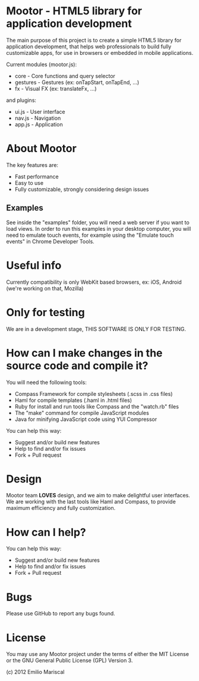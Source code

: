 
# Mootor - HTML5 library for application development

The main purpose of this project is to create a simple HTML5 library for application development, that helps web professionals to build fully customizable apps, for use in browsers or embedded in mobile applications.

Current modules (mootor.js):

* core - Core functions and query selector
* gestures - Gestures (ex: onTapStart, onTapEnd, ...)
* fx - Visual FX (ex: translateFx, ...)

and plugins:

* ui.js - User interface
* nav.js - Navigation
* app.js - Application

# About Mootor

The key features are:

* Fast performance
* Easy to use
* Fully customizable, strongly considering design issues

## Examples

See inside the "examples" folder, you will need a web server if you want to load views. In order to run this examples in your desktop computer, you will need to emulate touch events, for example using the "Emulate touch events" in Chrome Developer Tools.

# Useful info

Currently compatibility is only WebKit based browsers, ex: iOS, Android (we're working on that, Mozilla)

# Only for testing

We are in a development stage, THIS SOFTWARE IS ONLY FOR TESTING.


# How can I make changes in the source code and compile it?

You will need the following tools:

* Compass Framework for compile stylesheets (.scss in .css files)
* Haml for compile templates (.haml in .html files)
* Ruby for install and run tools like Compass and the "watch.rb" files
* The "make" command for compile JavaScript modules
* Java for minifying JavaScript code using YUI Compressor 

You can help this way:

* Suggest and/or build new features
* Help to find and/or fix issues
* Fork + Pull request

# Design

Mootor team **LOVES** design, and we aim to make delightful user interfaces. 
We are working with the last tools like Haml and Compass, to provide maximum 
efficiency and fully customization.

# How can I help?

You can help this way:

* Suggest and/or build new features
* Help to find and/or fix issues
* Fork + Pull request

# Bugs

Please use GitHub to report any bugs found. 

# License

You may use any Mootor project under the terms of either the MIT License or the GNU General Public License (GPL) Version 3.

(c) 2012 Emilio Mariscal
